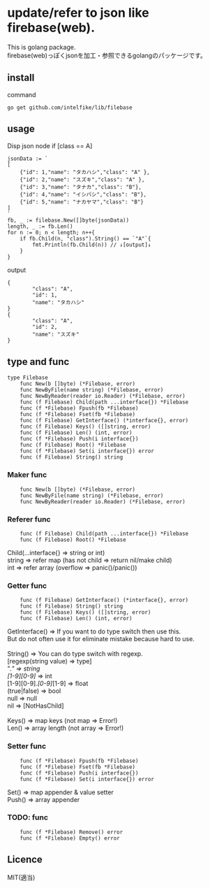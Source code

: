 # update/refer to json like firebase(web).
This is golang package.<br>
firebase(web)っぽくjsonを加工・参照できるgolangのパッケージです。

## install
command

```go get github.com/intelfike/lib/filebase```

## usage

Disp json node if [class == A]<br>

```
jsonData := `
[
    {"id": 1,"name": "タカハシ","class": "A" },
    {"id": 2,"name": "スズキ","class": "A" },
    {"id": 3,"name": "タナカ","class": "B"},
    {"id": 4,"name": "イシバシ","class": "B"},
    {"id": 5,"name": "ナカヤマ","class": "B"} 
]
`
fb, _ := filebase.New([]byte(jsonData))
length, _ := fb.Len()
for n := 0; n < length; n++{
    if fb.Child(n, "class").String() == `"A"`{
        fmt.Println(fb.Child(n)) // ↓[output]↓
    }
}
```

output

```
{
        "class": "A",
        "id": 1,
        "name": "タカハシ"
}
{
        "class": "A",
        "id": 2,
        "name": "スズキ"
}
```

## type and func

```
type Filebase 
    func New(b []byte) (*Filebase, error)
    func NewByFile(name string) (*Filebase, error)
    func NewByReader(reader io.Reader) (*Filebase, error)
    func (f Filebase) Child(path ...interface{}) *Filebase
    func (f *Filebase) Fpush(fb *Filebase)
    func (f *Filebase) Fset(fb *Filebase)
    func (f Filebase) GetInterface() (*interface{}, error)
    func (f Filebase) Keys() ([]string, error)
    func (f Filebase) Len() (int, error)
    func (f *Filebase) Push(i interface{})
    func (f Filebase) Root() *Filebase
    func (f *Filebase) Set(i interface{}) error
    func (f Filebase) String() string
```

### Maker func

```
    func New(b []byte) (*Filebase, error)
    func NewByFile(name string) (*Filebase, error)
    func NewByReader(reader io.Reader) (*Filebase, error)
```

### Referer func

```
    func (f Filebase) Child(path ...interface{}) *Filebase
    func (f Filebase) Root() *Filebase
```
Child(...interface{} => string or int) <br>
string => refer map (has not child => return nil/make child) <br>
int => refer array (overflow => panic()/panic()) <br>

### Getter func

```
    func (f Filebase) GetInterface() (*interface{}, error)
    func (f Filebase) String() string
    func (f Filebase) Keys() ([]string, error)
    func (f Filebase) Len() (int, error)
```

GetInterface() => If you want to do type switch then use this.<br>
But do not often use it for eliminate mistake because hard to use.<br>
<br>
String() => You can do type switch with regexp.<br>
[regexp(string value) => type] <br>
".*" => string <br>
[1-9][0-9]* => int <br>
[1-9][0-9]*.[0-9]*[1-9] => float <br>
(true|false) => bool <br>
null => null <br>
nil => [NotHasChild] <br>
<br>
Keys() => map keys (not map => Error!) <br>
Len() => array length (not array => Error!) <br>

### Setter func

```
    func (f *Filebase) Fpush(fb *Filebase)
    func (f *Filebase) Fset(fb *Filebase)
    func (f *Filebase) Push(i interface{})
    func (f *Filebase) Set(i interface{}) error
```
Set() => map appender & value setter<br>
Push() => array appender <br>

### TODO: func

```
    func (f *Filebase) Remove() error
    func (f *Filebase) Empty() error
```

## Licence
MIT(適当)
